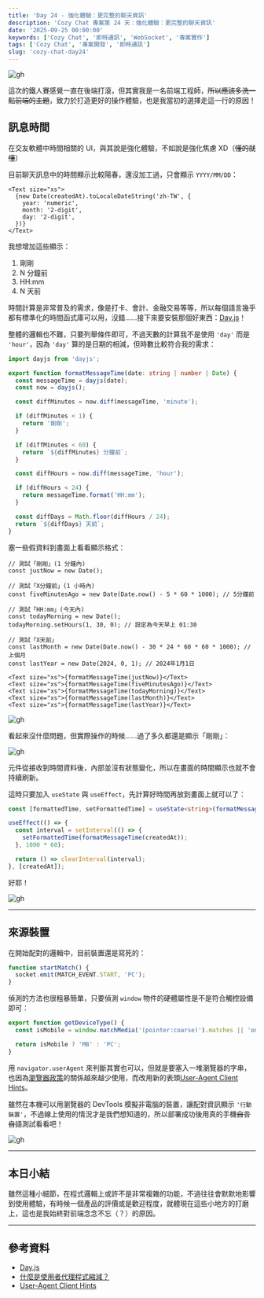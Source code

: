 ```yaml
---
title: 'Day 24 - 強化體驗：更完整的聊天資訊'
description: 'Cozy Chat 專案第 24 天：強化體驗：更完整的聊天資訊'
date: '2025-09-25 00:00:00'
keywords: ['Cozy Chat', '即時通訊', 'WebSocket', '專案實作']
tags: ['Cozy Chat', '專案開發', '即時通訊']
slug: 'cozy-chat-day24'
---
```


![gh](https://raw.githubusercontent.com/penspulse326/penspulse326.github.io/images/1758747609000tr886q.png)

這次的鐵人賽感覺一直在後端打滾，但其實我是一名前端工程師，~~所以應該多洗一點前端的主題~~，致力於打造更好的操作體驗，也是我當初的選擇走這一行的原因！

## 訊息時間

在交友軟體中時間相關的 UI，與其說是強化體驗，不如說是強化焦慮 XD（~~懂的就懂~~）

目前聊天訊息中的時間顯示比較陽春，還沒加工過，只會顯示 `YYYY/MM/DD`：

```tsx
<Text size="xs">
  {new Date(createdAt).toLocaleDateString('zh-TW', {
    year: 'numeric',
    month: '2-digit',
    day: '2-digit',
  })}
</Text>
```

我想增加這些顯示：

1. 剛剛
2. N 分鐘前
3. HH:mm
4. N 天前

時間計算是非常普及的需求，像是打卡、會計、金融交易等等，所以每個語言幾乎都有標準化的時間函式庫可以用，沒錯......接下來要安裝那個好東西：[Day.js](https://day.js.org/)！

整體的邏輯也不難，只要列舉條件即可，不過天數的計算我不是使用 `'day'` 而是 `'hour'`，因為 `'day'` 算的是日期的相減，但時數比較符合我的需求：

```ts
import dayjs from 'dayjs';

export function formatMessageTime(date: string | number | Date) {
  const messageTime = dayjs(date);
  const now = dayjs();

  const diffMinutes = now.diff(messageTime, 'minute');

  if (diffMinutes < 1) {
    return '剛剛';
  }

  if (diffMinutes < 60) {
    return `${diffMinutes} 分鐘前`;
  }

  const diffHours = now.diff(messageTime, 'hour');

  if (diffHours < 24) {
    return messageTime.format('HH:mm');
  }

  const diffDays = Math.floor(diffHours / 24);
  return `${diffDays} 天前`;
}
```

塞一些假資料到畫面上看看顯示格式：

```tsx
// 測試「剛剛」(1 分鐘內)
const justNow = new Date();

// 測試「X分鐘前」(1 小時內)
const fiveMinutesAgo = new Date(Date.now() - 5 * 60 * 1000); // 5分鐘前

// 測試「HH:mm」(今天內)
const todayMorning = new Date();
todayMorning.setHours(1, 30, 0); // 設定為今天早上 01:30

// 測試「X天前」
const lastMonth = new Date(Date.now() - 30 * 24 * 60 * 60 * 1000); // 上個月
const lastYear = new Date(2024, 0, 1); // 2024年1月1日

<Text size="xs">{formatMessageTime(justNow)}</Text>
<Text size="xs">{formatMessageTime(fiveMinutesAgo)}</Text>
<Text size="xs">{formatMessageTime(todayMorning)}</Text>
<Text size="xs">{formatMessageTime(lastMonth)}</Text>
<Text size="xs">{formatMessageTime(lastYear)}</Text>
```

![gh](https://raw.githubusercontent.com/penspulse326/penspulse326.github.io/images/1758739663000e32rxf.png)

看起來沒什麼問題，但實際操作的時候......過了多久都還是顯示「剛剛」：

![gh](https://raw.githubusercontent.com/penspulse326/penspulse326.github.io/images/1758737696000lx3q4m.png)

元件從接收到時間資料後，內部並沒有狀態變化，所以在畫面的時間顯示也就不會持續刷新。

這時只要加入 `useState` 與 `useEffect`，先計算好時間再放到畫面上就可以了：

```ts
const [formattedTime, setFormattedTime] = useState<string>(formatMessageTime(createdAt));

useEffect(() => {
  const interval = setInterval(() => {
    setFormattedTime(formatMessageTime(createdAt));
  }, 1000 * 60);

  return () => clearInterval(interval);
}, [createdAt]);
```

好耶！

![gh](https://raw.githubusercontent.com/penspulse326/penspulse326.github.io/images/1758742495000wf3zr6.png)

---

## 來源裝置

在開始配對的邏輯中，目前裝置還是寫死的：

```ts
function startMatch() {
  socket.emit(MATCH_EVENT.START, 'PC');
}
```

偵測的方法也很粗暴簡單，只要偵測 `window` 物件的硬體屬性是不是符合觸控設備即可：

```ts
export function getDeviceType() {
  const isMobile = window.matchMedia('(pointer:coarse)').matches || 'ontouchstart' in window;

  return isMobile ? 'MB' : 'PC';
}
```

用 `navigator.userAgent` 來判斷其實也可以，但就是要塞入一堆瀏覽器的字串，也因為[瀏覽器政策](https://privacysandbox.google.com/protections/user-agent?hl=zh-tw)的關係越來越少使用，而改用新的表頭[User-Agent Client Hints](https://web.dev/articles/migrate-to-ua-ch?hl=zh-tw)。

雖然在本機可以用瀏覽器的 DevTools 模擬非電腦的裝置，讓配對資訊顯示 `'行動裝置'`，不過線上使用的情況才是我們想知道的，所以部署成功後用真的手機~~自言自語~~測試看看吧！

![gh](https://raw.githubusercontent.com/penspulse326/penspulse326.github.io/images/1758746972000tbzoho.png)

---

## 本日小結

雖然這種小細節，在程式邏輯上或許不是非常複雜的功能，不過往往會默默地影響到使用體驗，有時候一個產品的評價或是歡迎程度，就體現在這些小地方的打磨上，這也是我始終對前端念念不忘（？）的原因。

---

## 參考資料

- [Day.js](https://day.js.org/)
- [什麼是使用者代理程式縮減？](https://privacysandbox.google.com/protections/user-agent?hl=zh-tw)
- [User-Agent Client Hints](https://web.dev/articles/migrate-to-ua-ch?hl=zh-tw)
